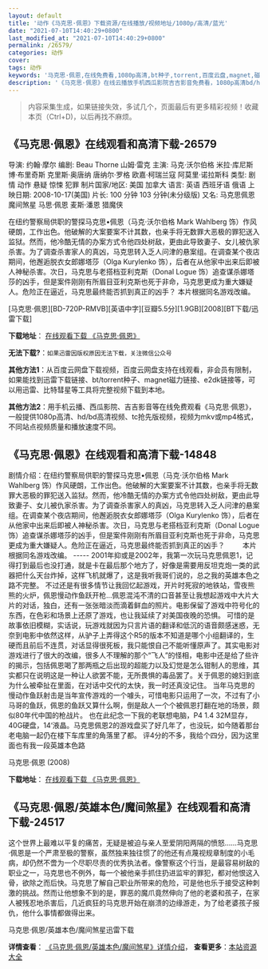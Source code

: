 ```yaml
---
layout: default
title: '动作《马克思·佩恩》下载资源/在线播放/视频地址/1080p/高清/蓝光'
date: "2021-07-10T14:40:29+0800"
last_modified_at: "2021-07-10T14:40:29+0800"
permalink: /26579/
categories: 动作
cover:
tags: 动作
keywords: '马克思·佩恩,在线免费看,1080p高清,bt种子,torrent,百度云盘,magnet,磁力链,迅雷下载资源'
description: '《马克思·佩恩》在线云播放手机西瓜影院吉吉影音免费看，1080p高清bd/hd未删减完整版和tc抢先枪版，mkv/mp4格式，附带bt/torrent种子、magnet/磁力链、百度云盘、网盘资源迅雷下载链接'
---
```


>内容采集生成，如果链接失效，多试几个，页面最后有更多精彩视频！收藏本页（Ctrl+D)，以后再找不麻烦。


## 《马克思·佩恩》在线观看和高清下载-26579

导演: 约翰·摩尔 编剧: Beau Thorne 山姆·雷克 主演: 马克·沃尔伯格 米拉·库尼斯 博·布里奇斯 克里斯·奥唐纳 唐纳尔·罗格 欧嘉·柯瑞兰寇 阿莫里·诺拉斯科 类型: 剧情 动作 悬疑 惊悚 犯罪 制片国家/地区: 美国 加拿大 语言: 英语 西班牙语 俄语 上映日期: 2008-10-17(美国) 片长: 100 分钟 103 分钟(未分级版) 又名: 马克思佩恩 魔间煞星 马思·佩恩 麦斯·潘恩 猎魔侠

在纽约警察局供职的警探马克思•佩恩（马克·沃尔伯格 Mark Wahlberg 饰）作风硬朗，工作出色。他破解的大案要案不计其数，也亲手将无数罪大恶极的罪犯送入监狱。然而，他冷酷无情的办案方式令他四处树敌，更由此导致妻子、女儿被仇家杀害。为了调查杀害家人的真凶，马克思转入乏人问津的悬案组。在调查某个夜店期间，他邂逅脱衣女郎娜塔莎（Olga Kurylenko 饰），后者在从他家中出来后即被人神秘杀害。次日，马克思与老搭档亚利克斯（Donal Logue 饰）追查谋杀娜塔莎的凶手，但是案件刚刚有所眉目亚利克斯也死于非命，马克思更成为重大嫌疑人。危险正在逼近，马克思最终能否抓到真正的凶手？ 本片根据同名游戏改编。


[马克思·佩恩][BD-720P-RMVB][英语中字][豆瓣5.5分][1.9GB][2008][BT下载/迅雷下载]

**下载地址**： [在线观看下载 《马克思·佩恩》](https://www.btdx8.com/torrent/max_payne_2008.html) 


**无法下载?**：`如果迅雷因版权原因无法下载，关注微信公众号 `

**其他方法1**：从百度云网盘下载视频，百度云网盘支持在线观看，非会员有限制，如果能找到迅雷下载链接、bt/torrent种子、magnet磁力链接、e2dk链接等，可以用迅雷、比特彗星等工具将完整视频下载到本地。

**其他方法2**：用手机云播、西瓜影院、吉吉影音等在线免费观看《马克思·佩恩》，一般提供1080p高清、hd/bd高清视频、tc抢先版视频，视频为mkv或mp4格式，不同站点视频质量和播放速度不同。


## 《马克思·佩恩》在线观看和高清下载-14848

剧情介绍：在纽约警察局供职的警探马克思•佩恩（马克·沃尔伯格 Mark Wahlberg 饰）作风硬朗，工作出色。他破解的大案要案不计其数，也亲手将无数罪大恶极的罪犯送入监狱。然而，他冷酷无情的办案方式令他四处树敌，更由此导致妻子、女儿被仇家杀害。为了调查杀害家人的真凶，马克思转入乏人问津的悬案组。在调查某个夜店期间，他邂逅脱衣女郎娜塔莎（Olga Kurylenko 饰），后者在从他家中出来后即被人神秘杀害。次日，马克思与老搭档亚利克斯（Donal Logue 饰）追查谋杀娜塔莎的凶手，但是案件刚刚有所眉目亚利克斯也死于非命，马克思更成为重大嫌疑人。危险正在逼近，马克思最终能否抓到真正的凶手？  　　本片根据同名游戏改编。 ----- 2001年抑或是2002年，我第一次玩马克思佩恩1，记得打到最后也没打通，就是卡在最后那个地方了，好像是需要用反坦克炮一类的武器把什么天台炸掉，这样飞机就爆了，这是我听我哥们说的，总之我的英雄本色之路不完整。 不过还是有很多情节让我回忆起游戏，开片时死寂的地铁站，雪夜熊熊的火炉，佩恩慢动作鱼跃开枪...佩恩混沌不清的口音甚至让我想起游戏中大片大片的对话，独白，还有一张张暗淡而滴着鲜血的照片。电影保留了游戏中符号化的东西，在色彩和场景上还原了游戏，也让我延续了对美国夜晚的恐惧。 可惜的是故事依旧模糊，实话说，玩游戏就因为只言片语的翻译和低沉的语音颇感迷惑，无奈到电影中依然这样，从驴子上弄得这个R5的版本不知道是哪个小组翻译的，生硬而且前后不连贯，对话显得很死板，我只能恨自己不能听懂原声了。其实电影对游戏进行了很大的改编，很多人不理解的那个“飞人”的怪相，电影中还是给了些许的揭示，包括佩恩喝了那两瓶之后出现的超能力以及幻觉是怎么钳制人的思维，其实都只在说明这是一种让人欲罢不能，无所畏惧的毒品罢了。关于佩恩的媳妇到底为什么被牵扯在里面，在对话中交代的太快，我一时还真没记住。 当年马克思的慢动作鱼跃射击是当年宣传游戏的一个噱头，可惜电影只运用了一次，不过有了小马哥的鱼跃，佩恩的鱼跃又算什么啊，倒是敌人一个个被佩恩打翻在地的场景，颇似80年代中国的枪战片。 也在此纪念一下我的老联想电脑，P4 1.4 32M显存，40G硬盘，14‘液晶。马克思佩恩2的游戏盘买了好几年了，也没玩，如今随着那台老电脑一起仍在楼下车库里的角落里了都。 评4分的不多，我给个四分，因为这里面也有我一段英雄本色路


马克思·佩恩 (2008)

**下载地址**： [在线观看下载 《马克思·佩恩》](https://www.btbtdy.me/btdy/dy4978.html) 


## 《马克思·佩恩/英雄本色/魔间煞星》在线观看和高清下载-24517

这个世界上最难以平复的痛苦，无疑是被迫与亲人至爱阴阳两隔的愤怒&hellip;…马克思&middot;佩恩是一个严肃至极的警察，虽然独来独往惯了的他还有点蔑视规章制度的小毛病，却仍然不啻为一个尽职尽责的优秀执法者。像警察这个行当，是最容易树敌的职业之一，马克思也不例外，每一个被他亲手抓住扔进监牢的罪犯，都对他恨这入骨，欲除之而后快。马克思了解自己职业所带来的危险，可是他也乐于接受这种刺激的挑战。然而让他想象不到的是，罪恶的魔爪竟然伸向了他的老婆和孩子，在家人被残忍地杀害后，几近疯狂的马克思开始在崩溃的边缘游走，为了给老婆孩子报仇，他什么事情都做得出来。


马克思·佩恩/英雄本色/魔间煞星迅雷下载

**详情查看**： [《马克思·佩恩/英雄本色/魔间煞星》详情介绍](/movie/24517/)， **查看更多**：[本站资源大全](/movie/t/all/)

